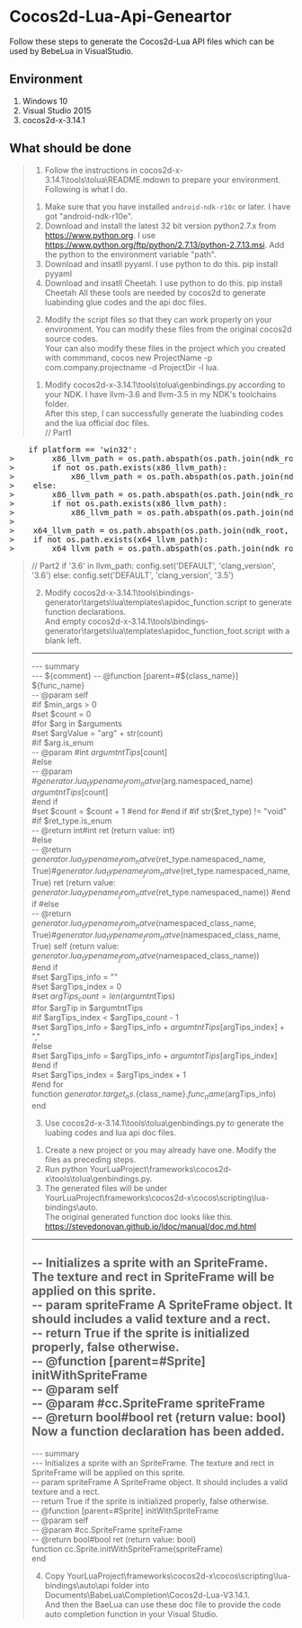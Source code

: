 # Cocos2d-Lua-Api-Geneartor
Follow these steps to generate the Cocos2d-Lua API files which can be used by BebeLua in VisualStudio.

## Environment
1. Windows 10
2. Visual Studio 2015
3. cocos2d-x-3.14.1

## What should be done
>1. Follow the instructions in cocos2d-x-3.14.1\tools\tolua\README.mdown to prepare your environment.
>   Following is what I do.
>   1) Make sure that you have installed `android-ndk-r10c` or later. I have got "android-ndk-r10e".
>   2) Download and install the latest 32 bit version python2.7.x from https://www.python.org. 
>      I use https://www.python.org/ftp/python/2.7.13/python-2.7.13.msi. Add the python to the environment variable "path".
>   3) Download and insatll pyyaml. I use python to do this. 
>      pip install pyyaml
>   4) Download and insatll Cheetah. I use python to do this.
>      pip install Cheetah
>   All these tools are needed by cocos2d to generate luabinding glue codes and the api doc files.
>   
>2. Modify the script files so that they can work properly on your environment. 
>   You can modify these files from the original cocos2d source codes.  
>   Your can also modify these files in the project which you created with commmand, 
>   cocos new ProjectName -p com.company.projectname -d ProjectDir -l lua.  
>   1) Modify cocos2d-x-3.14.1\tools\tolua\genbindings.py according to your NDK. I have llvm-3.6 and llvm-3.5 in my NDK's toolchains folder.  
>   After this step, I can successfully generate the luabinding codes and the lua official doc files.  
>    // Part1  

<pre>    if platform == 'win32':  
>        x86_llvm_path = os.path.abspath(os.path.join(ndk_root, 'toolchains/llvm-3.6/prebuilt', '%s' % cur_platform))  
>        if not os.path.exists(x86_llvm_path):  
>            x86_llvm_path = os.path.abspath(os.path.join(ndk_root, 'toolchains/llvm-3.5/prebuilt', '%s' % cur_platform))  
>    else:  
>        x86_llvm_path = os.path.abspath(os.path.join(ndk_root, 'toolchains/llvm-3.6/prebuilt', '%s-%s' % (cur_platform, 'x86')))  
>        if not os.path.exists(x86_llvm_path):  
>            x86_llvm_path = os.path.abspath(os.path.join(ndk_root, 'toolchains/llvm-3.5/prebuilt', '%s-%s' % (cur_platform, 'x86')))  
>  
>    x64_llvm_path = os.path.abspath(os.path.join(ndk_root, 'toolchains/llvm-3.6/prebuilt', '%s-%s' % (cur_platform, 'x86_64')))  
>    if not os.path.exists(x64_llvm_path):  
>        x64_llvm_path = os.path.abspath(os.path.join(ndk_root, 'toolchains/llvm-3.5/prebuilt', '%s-%s' % (cur_platform, 'x86_64')))  
</pre>    
>     
>   // Part2
>   if '3.6' in llvm_path:
>        config.set('DEFAULT', 'clang_version', '3.6')
>    else:
>        config.set('DEFAULT', 'clang_version', '3.5')
>     
>     
>   2) Modify cocos2d-x-3.14.1\tools\bindings-generator\targets\lua\templates\apidoc_function.script to generate function declarations.   
>      And empty cocos2d-x-3.14.1\tools\bindings-generator\targets\lua\templates\apidoc_function_foot.script with a blank left.  
>    --------------------------------  
>    --- summary  
>    --- ${comment}  
>    -- @function [parent=#${class_name}] ${func_name}   
>    -- @param self  
>    #if $min_args > 0   
>        #set $count = 0  
>        #for $arg in $arguments  
>            #set $argValue = "arg" + str(count)  
>            #if $arg.is_enum  
>    -- @param #int $argumtntTips[$count]  
>            #else  
>    -- @param #$generator.lua_typename_from_natve($arg.namespaced_name) $argumtntTips[$count]  
>            #end if  
>            #set $count = $count + 1  
>        #end for  
>    #end if  
>    #if str($ret_type) != "void"  
>        #if $ret_type.is_enum  
>    -- @return int#int ret (return value: int)  
>        #else  
>    -- @return $generator.lua_typename_from_natve($ret_type.namespaced_name, True)#$generator.lua_typename_from_natve($ret_type.namespaced_name, True) ret (return value: $generator.lua_typename_from_natve($ret_type.namespaced_name))
>        #end if
>    #else  
>    -- @return $generator.lua_typename_from_natve($namespaced_class_name, True)#$generator.lua_typename_from_natve($namespaced_class_name, True) self (return value: $generator.lua_typename_from_natve($namespaced_class_name))  
>    #end if  
>    #set $argTips_info = ""  
>    #set $argTips_index = 0  
>    #set $argTips_count = len($argumtntTips)  
>    #for $argTip in $argumtntTips  
>        #if $argTips_index < $argTips_count - 1  
>            #set $argTips_info = $argTips_info + $argumtntTips[$argTips_index] + ","  
>        #else  
>            #set $argTips_info = $argTips_info + $argumtntTips[$argTips_index]  
>        #end if  
>        #set $argTips_index = $argTips_index + 1  
>    #end for  
>    function ${generator.target_ns}.${class_name}.${func_name}($argTips_info)  
>    end  
>  
>3. Use cocos2d-x-3.14.1\tools\tolua\genbindings.py to generate the luabing codes and lua api doc files.  
>   1) Create a new project or you may already have one. Modify the files as preceding steps.  
>   2) Run python YourLuaProject\frameworks\cocos2d-x\tools\tolua\genbindings.py.  
>   3) The generated files will be under YourLuaProject\frameworks\cocos2d-x\cocos\scripting\lua-bindings\auto.  
>   The original generated function doc looks like this. https://stevedonovan.github.io/ldoc/manual/doc.md.html  
>   --------------------------------  
>   -- Initializes a sprite with an SpriteFrame. The texture and rect in SpriteFrame will be applied on this sprite.  
>   -- param   spriteFrame  A SpriteFrame object. It should includes a valid texture and a rect.  
>   -- return  True if the sprite is initialized properly, false otherwise.  
>   -- @function [parent=#Sprite] initWithSpriteFrame   
>   -- @param self  
>   -- @param #cc.SpriteFrame spriteFrame  
>   -- @return bool#bool ret (return value: bool)  
>   Now a function declaration has been added.  
>   --------------------------------  
>   --- summary  
>   --- Initializes a sprite with an SpriteFrame. The texture and rect in SpriteFrame will be applied on this sprite.  
>   -- param   spriteFrame  A SpriteFrame object. It should includes a valid texture and a rect.  
>   -- return  True if the sprite is initialized properly, false otherwise.  
>   -- @function [parent=#Sprite] initWithSpriteFrame   
>   -- @param self  
>   -- @param #cc.SpriteFrame spriteFrame  
>   -- @return bool#bool ret (return value: bool)  
>   function cc.Sprite.initWithSpriteFrame(spriteFrame)  
>   end  
>    
>  4. Copy YourLuaProject\frameworks\cocos2d-x\cocos\scripting\lua-bindings\auto\api folder into Documents\BabeLua\Completion\Cocos2d-Lua-V3.14.1.  
>     And then the BaeLua can use these doc file to provide the code auto completion function in your Visual Studio.  
>        
